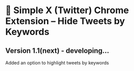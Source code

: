 # 🧹 Simple X (Twitter) Chrome Extension – Hide Tweets by Keywords

## Version 1.1(next) - developing...
Added an option to highlight tweets by keywords